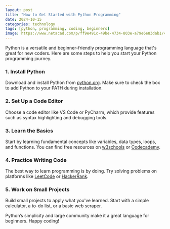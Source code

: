 ```yaml
---
layout: post
title: "How to Get Started with Python Programming"
date: 2024-10-15
categories: technology
tags: [python, programming, coding, beginners]
image: https://www.netacad.com/p/ff9e491c-49be-4734-803e-a79e6e83dab1/407c875e-1b8b-11ec-9621-0242ac130003/image.png?ut=1619654083258
---
```


Python is a versatile and beginner-friendly programming language that's great for new coders. Here are some steps to help you start your Python programming journey.

### 1. Install Python

Download and install Python from [python.org](https://www.python.org/downloads/). Make sure to check the box to add Python to your PATH during installation.

### 2. Set Up a Code Editor

Choose a code editor like VS Code or PyCharm, which provide features such as syntax highlighting and debugging tools.

### 3. Learn the Basics

Start by learning fundamental concepts like variables, data types, loops, and functions. You can find free resources on [w3schools](https://www.w3schools.com/python/) or [Codecademy](https://www.codecademy.com/learn/learn-python-3).

### 4. Practice Writing Code

The best way to learn programming is by doing. Try solving problems on platforms like [LeetCode](https://leetcode.com/) or [HackerRank](https://www.hackerrank.com/domains/tutorials/10-days-of-python).

### 5. Work on Small Projects

Build small projects to apply what you've learned. Start with a simple calculator, a to-do list, or a basic web scraper.

Python’s simplicity and large community make it a great language for beginners. Happy coding!
